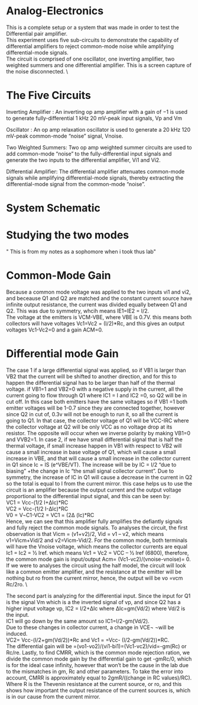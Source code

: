 # Analog-Electronics

This is a complete setup or a system that was made in order to test the Differential pair amplifier. \
This experiment uses five sub-circuits to demonstrate the capability of differential amplifiers to reject common-mode noise while amplifying differential-mode signals. \
The circuit is comprised of one oscillator, one inverting amplifier, two weighted summers and one differential amplifier.
This is a screen capture of the noise disconnected. \

# The Five Circuits

Inverting Amplifier :
An inverting op amp amplifier with a gain of −1 is used to generate fully-differential 1 kHz 20 mV-peak input signals, Vp and Vm

Oscillator :
An op amp relaxation oscillator is used to generate a 20 kHz 120 mV-peak common-mode “noise” signal, Vnoise.

Two Weighted Summers:
Two op amp weighted summer circuits are used to add common-mode “noise” to the fully-differential input signals and generate the two inputs to the differential amplifier, Vi1 and Vi2.

Differential Amplifier:
The differential amplifier attenuates common-mode signals while amplifying differential-mode signals, thereby extracting the differential-mode signal from the common-mode “noise”.

# System Schematic

# Studying the two modes 
" This is from my notes as a sophomore when i took thus lab"

# Common-Mode Gain
Because a common mode voltage was applied to the two inputs vi1 and vi2, and beceause  Q1 and Q2 are matched and the constant current source have infinite output resistance, the current was  divided equally between Q1 and Q2. This was due to symmetry, whcih means IE1=IE2 = I/2. \
The voltage at the emitters is VCM-VBE, where VBE is 0.7V. this means both collectors will have voltages Vc1=Vc2 = (I/2)*Rc, and this gives an output voltages Vc1-Vc2=0 and a gain ACM=0. 

# Differential mode Gain
The case 1 if a large differential signal was applied, so if VB1 is larger than VB2 that the current will be shifted to another direction, and for this to happen the differential signal has to be larger than half of the thermal voltage. if VB1=1 and VB2=0 with a negative supply in the current, all the current going to flow through Q1 where IC1 = I and IC2 =0, so Q2 will be in cut off. In this case both emitters have the same voltages so if VB1 =1 both emitter voltages will be 1-0.7 since they are connected together, however since Q2 in cut of, 0.3v will not be enough to run it, so all the current is going to Q1. In that case, the collector voltage of Q1 will be VCC-IRC where the collector voltage at Q2 will be only VCC as no voltage drop at its resistor. The opposite will occur when we inverse polarity by making VB1=0 and VVB2=1. 
In case 2, if we have small differential signal that is half the thermal voltage, if small increase happen in VB1 with respect to VB2 will cause a small increase in base voltage of Q1, which will cause a small increase in VBE, and that will cause a small increase in the collector current in Q1 since Ic = IS (e^VBE/VT). The increase will be by IC = I/2 “due to biasing” +the change in Ic  “the small signal collector current”.  Due to symmetry, the increase of IC in Q1 will cause a decrease in the current in Q2 so the total is equal to I from the current mirror. this case helps us to use the circuit is an amplifier because the output current and the output voltage proportional to the differential input signal, and this can be seen by: \
 VC1 = Vcc-(1/2 I+ΔIc)*RC \
VC2 = Vcc-(1/2 I-ΔIc)*RC \
V0 = V¬C1-VC2 = VC1 = (2Δ (Ic)*RC \
Hence, we can see that this amplifier fully amplifies the defiantly signals and fully reject the common mode signals.
To analyses the circuit, the first observation is that 
Vicm = (v1+v2)/2, Vid = v1 – v2, which means v1=Vicm+Vid/2 and v2=Vicm-Vid/2.
For the common mode, both terminals will have the Vnoise voltage, which means the collector currents are equal Ic1 = Ic2 = ½ Iref. which means Vc1 = Vc2 = VCC – ½ Iref (6800), therefore, the common mode gain is input/output Acm=  (Vc1-vc2)/(vnoise-vnoise)= 0.
If we were to analyses the circuit using the half model, the circuit will look like a common emitter amplifier, and the resistance at the emitter will be nothing but ro from the current mirror, hence, the output will be vo =vcm  Rc/2ro. \

The second part is analyzing for the differential input. Since the input for Q1 is the signal Vm which is a the inverted signal of vp, and since Q2 has a higher input voltage vp, IC2 =  I/2+ΔIc where ΔIc=gm(Vd/2) where Vd/2 is the input. \
IC1 will go down by the same amount so IC1=I/2-gm(Vd/2). \
Due to these changes in collector current, a change in VCE¬ ¬will be induced. \
VC2= Vcc-(I/2+gm(Vd/2))*Rc and Vc1 = =Vcc- (I/2-gm(Vd/2))*RC. \
The differential gain will be =(vo1-vo2)/(vi1-bi1)=(Vc1-vc2)/vid=-gm(Rc) or Rc/re.
Lastly, to find CMRR, which is the common mode rejection ration, we divide the common mode gain by the differential gain to get -gmRc/0, which is for the ideal case infinity, however that won’t be the cause in the lab due to the mismatches in gm, Rc and other parameters. To take the error into account, CMRR is approximately equal to 2gmR/((change in RC values)/RC). Where R is the Thevenin resistance at the current source, or ro, and this shows how important the output resistance of the current sources is, which is in our cause from the current mirror. 




